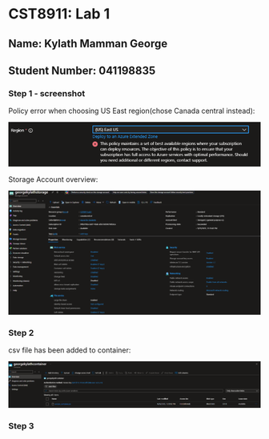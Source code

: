 # CST8911: Lab 1

## Name: Kylath Mamman George

## Student Number: 041198835

### Step 1 - screenshot

Policy error when choosing US East region(chose Canada central instead):

![Policy Error](image.png)

Storage Account overview:

![Storage account overview](image-1.png)

### Step 2

csv file has been added to container:

![csv file added to container](image-2.png)

### Step 3